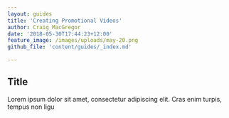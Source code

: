 ```yaml
---
layout: guides
title: 'Creating Promotional Videos'
author: Craig MacGregor
date: '2018-05-30T17:44:23+12:00'
feature_image: /images/uploads/may-20.png
github_file: 'content/guides/_index.md'

---
```


## Title

Lorem ipsum dolor sit amet, consectetur adipiscing elit. Cras enim turpis, tempus non ligu